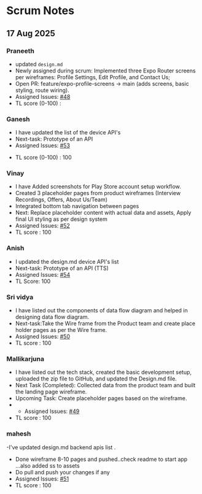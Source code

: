 # Scrum Notes
## 17 Aug 2025
### Praneeth
- updated `design.md`
-  Newly assigned during scrum: Implemented three Expo Router screens per wireframes: Profile Settings, Edit Profile, and Contact Us; 
- Open PR: feature/expo-profile-screens → main (adds screens, basic styling, route wiring).
- Assigned Issues: [#48](https://github.com/vnr-ibt-july-2025/interviewtrainer/issues/48) 
- TL score (0-100) : 


### Ganesh

- I have updated the list of the device API's
- Next-task: Prototype of an API
- Assigned Issues: [#53](https://github.com/vnr-ibt-july-2025/interviewtrainer/issues/53) 
* TL score (0-100) : 100

### Vinay
- I have Added screenshots for Play Store account setup workflow.
- Created 3 placeholder pages from product wireframes (Interview Recordings, Offers, About Us/Team)
- Integrated bottom tab navigation between pages
- Next: Replace placeholder content with actual data and assets, Apply final UI styling as per design system
- Assigned Issues: [#52](https://github.com/vnr-ibt-july-2025/interviewtrainer/issues/52)
- TL score : 100

### Anish
- I updated the design.md device API's list
- Next-task: Prototype of an API (TTS)
- Assigned Issues: [#54](https://github.com/vnr-ibt-july-2025/interviewtrainer/issues/54)
- TL Score: 100

### Sri vidya
- I have listed out the components of data flow diagram and helped in designing data flow diagram.
- Next-task:Take the Wire frame from the Product team and create place holder pages as per the Wire frame.
- Assigned Issues: [#50](https://github.com/vnr-ibt-july-2025/interviewtrainer/issues/50)
- TL score : 100

### Mallikarjuna
- I have listed out the tech stack, created the basic development setup, uploaded the zip file to GitHub, and updated the Design.md file.
- Next Task (Completed): Collected data from the product team and built the landing page wireframe.
- Upcoming Task: Create placeholder pages based on the wireframe.
- - Assigned Issues: [#49](https://github.com/vnr-ibt-july-2025/interviewtrainer/issues/49)
- TL score : 100

### mahesh 
-I've updated design.md backend apis list .
- Done wireframe 8-10 pages and pushed..check readme to start app ...also added ss to assets
- Do pull and push your changes if any
- Assigned Issues: [#51](https://github.com/vnr-ibt-july-2025/interviewtrainer/issues/51)
- TL score : 100
